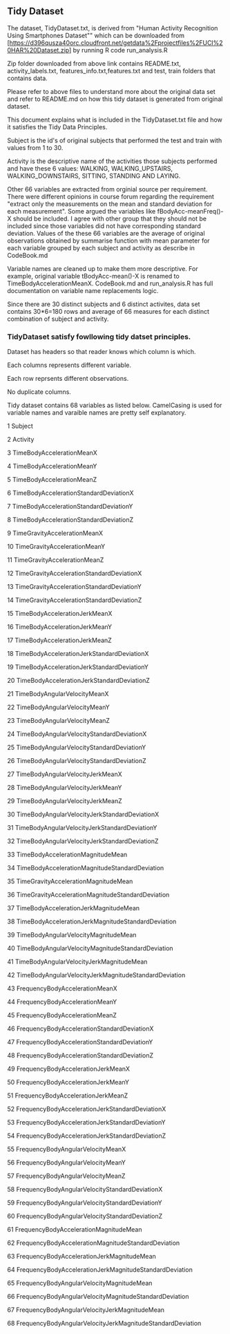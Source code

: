## Tidy Dataset

The dataset, TidyDataset.txt, is derived from "Human Activity Recognition Using Smartphones Dataset"" which can be downloaded from [https://d396qusza40orc.cloudfront.net/getdata%2Fprojectfiles%2FUCI%20HAR%20Dataset.zip] by running R code run_analysis.R

Zip folder downloaded from above link contains README.txt, activity_labels.txt, features_info.txt,features.txt and test, train folders that contains data.

Please refer to above files to understand more about the original data set and refer to README.md on how this tidy dataset is generated from original dataset.

This document explains what is included in the TidyDataset.txt file and how it satisfies the Tidy Data Principles.


Subject is the id's of original subjects that performed the test and train with values from 1 to 30. 

Activity is the descriptive name of the activities those subjects performed and have these 6 values: WALKING, WALKING_UPSTAIRS, WALKING_DOWNSTAIRS, SITTING, STANDING AND LAYING.

Other 66 variables are extracted from orginial source per requirement. There were different opinions in course forum regarding the requirement "extract only the measurements on the mean and standard deviation for each measurement". Some argued the variables like fBodyAcc-meanFreq()-X should be included. I agree with other group that they should not be included since those variables did not have corresponding standard deviation. Values of the these 66 variables are the average of original observations obtained by summarise function with mean parameter for each variable grouped by each subject and activity as describe in CodeBook.md 

Variable names are cleaned up to make them more descriptive. For example, original variable tBodyAcc-mean()-X is renamed to TimeBodyAccelerationMeanX. CodeBook.md and run_analysis.R has full documentation on variable name replacements logic. 

Since there are 30 distinct subjects and 6 distinct activites, data set contains 30*6=180 rows and average of 66 measures for each distinct combination of subject and activity.

### TidyDataset satisfy fowllowing tidy datset principles.

Dataset has headers so that reader knows which column is which.

Each columns represents different variable.

Each row reprsents different observations.

No duplicate columns.

Tidy dataset contains 68 variables as listed below. CamelCasing is used for variable names and varaible names are pretty self explanatory. 

1  Subject

2  Activity

3  TimeBodyAccelerationMeanX

4  TimeBodyAccelerationMeanY

5  TimeBodyAccelerationMeanZ

6  TimeBodyAccelerationStandardDeviationX

7  TimeBodyAccelerationStandardDeviationY

8  TimeBodyAccelerationStandardDeviationZ

9  TimeGravityAccelerationMeanX

10 TimeGravityAccelerationMeanY

11 TimeGravityAccelerationMeanZ

12 TimeGravityAccelerationStandardDeviationX

13 TimeGravityAccelerationStandardDeviationY

14 TimeGravityAccelerationStandardDeviationZ

15 TimeBodyAccelerationJerkMeanX

16 TimeBodyAccelerationJerkMeanY

17 TimeBodyAccelerationJerkMeanZ

18 TimeBodyAccelerationJerkStandardDeviationX

19 TimeBodyAccelerationJerkStandardDeviationY

20 TimeBodyAccelerationJerkStandardDeviationZ

21 TimeBodyAngularVelocityMeanX

22 TimeBodyAngularVelocityMeanY

23 TimeBodyAngularVelocityMeanZ

24 TimeBodyAngularVelocityStandardDeviationX

25 TimeBodyAngularVelocityStandardDeviationY

26 TimeBodyAngularVelocityStandardDeviationZ

27 TimeBodyAngularVelocityJerkMeanX

28 TimeBodyAngularVelocityJerkMeanY

29 TimeBodyAngularVelocityJerkMeanZ

30 TimeBodyAngularVelocityJerkStandardDeviationX

31 TimeBodyAngularVelocityJerkStandardDeviationY

32 TimeBodyAngularVelocityJerkStandardDeviationZ

33 TimeBodyAccelerationMagnitudeMean

34 TimeBodyAccelerationMagnitudeStandardDeviation

35 TimeGravityAccelerationMagnitudeMean

36 TimeGravityAccelerationMagnitudeStandardDeviation

37 TimeBodyAccelerationJerkMagnitudeMean

38 TimeBodyAccelerationJerkMagnitudeStandardDeviation

39 TimeBodyAngularVelocityMagnitudeMean

40 TimeBodyAngularVelocityMagnitudeStandardDeviation

41 TimeBodyAngularVelocityJerkMagnitudeMean

42 TimeBodyAngularVelocityJerkMagnitudeStandardDeviation

43 FrequencyBodyAccelerationMeanX

44 FrequencyBodyAccelerationMeanY

45 FrequencyBodyAccelerationMeanZ

46 FrequencyBodyAccelerationStandardDeviationX

47 FrequencyBodyAccelerationStandardDeviationY

48 FrequencyBodyAccelerationStandardDeviationZ

49 FrequencyBodyAccelerationJerkMeanX

50 FrequencyBodyAccelerationJerkMeanY

51 FrequencyBodyAccelerationJerkMeanZ

52 FrequencyBodyAccelerationJerkStandardDeviationX

53 FrequencyBodyAccelerationJerkStandardDeviationY

54 FrequencyBodyAccelerationJerkStandardDeviationZ

55 FrequencyBodyAngularVelocityMeanX

56 FrequencyBodyAngularVelocityMeanY

57 FrequencyBodyAngularVelocityMeanZ

58 FrequencyBodyAngularVelocityStandardDeviationX

59 FrequencyBodyAngularVelocityStandardDeviationY

60 FrequencyBodyAngularVelocityStandardDeviationZ

61 FrequencyBodyAccelerationMagnitudeMean

62 FrequencyBodyAccelerationMagnitudeStandardDeviation

63 FrequencyBodyAccelerationJerkMagnitudeMean

64 FrequencyBodyAccelerationJerkMagnitudeStandardDeviation

65 FrequencyBodyAngularVelocityMagnitudeMean

66 FrequencyBodyAngularVelocityMagnitudeStandardDeviation

67 FrequencyBodyAngularVelocityJerkMagnitudeMean

68 FrequencyBodyAngularVelocityJerkMagnitudeStandardDeviation

